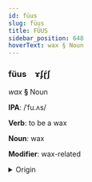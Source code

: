 ```yaml
---
id: füus
slug: füus
title: FÜUS
sidebar_position: 648
hoverText: wax § Noun
---
```


### füus&emsp;<span kind="abugida">ɤʄɽ́ʃ</span>

*wax* **§** Noun

**IPA**: /ˈfu.ʌs/

**Verb**: to be a wax

**Noun**: wax

**Modifier**: wax-related

<details>
    <summary>Origin</summary>
    Luxembourgish wuess /vuəs/<br/>
    <em>Germanic Language Family</em>
</details>